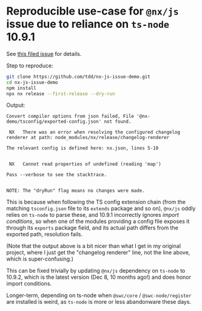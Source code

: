 # Reproducible use-case for `@nx/js` issue due to reliance on `ts-node` 10.9.1

See [this filed issue](#FIXME) for details.

Step to reproduce:

```bash
git clone https://github.com/tdd/nx-js-issue-demo.git
cd nx-js-issue-demo
npm install
npx nx release --first-release --dry-run
```

Output:

```
Convert compiler options from json failed, File '@nx-demo/tsconfig/exported-config.json' not found.

 NX   There was an error when resolving the configured changelog renderer at path: node_modules/nx/release/changelog-renderer

The relevant config is defined here: nx.json, lines 5-10


 NX   Cannot read properties of undefined (reading 'map')

Pass --verbose to see the stacktrace.


NOTE: The "dryRun" flag means no changes were made.
```

This is because when following the TS config extension chain (from the matching `tsconfig.json` file to its `extends` package and so on), `@nx/js` oddly relies on `ts-node` to parse these, and 10.9.1 incorrectly ignores *import conditions*, so when one of the modules providing a config file exposes it through its `exports` package field, and its actual path differs from the exported path, resolution fails.

(Note that the output above is a bit nicer than what I get in my original project, where I just get the "changelog renderer" line, not the line above, which is super-confusing.)

This can be fixed trivially by updating `@nx/js` dependency on `ts-node` to 10.9.2, which is the latest version (Dec 8, 10 months ago!) and does honor import conditions.

Longer-term, depending on ts-node when `@swc/core` / `@swc-node/register` are installed is weird, as `ts-node` is more or less abandonware these days.
